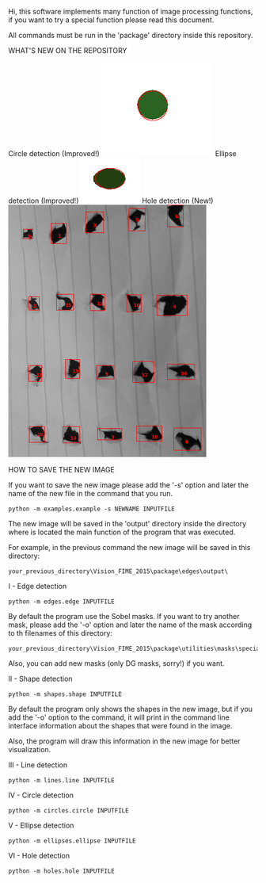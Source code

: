 Hi, this software implements many function of image processing functions, if you want to try a special function please read this document.

All commands must be run in the 'package' directory inside this repository.

WHAT'S NEW ON THE REPOSITORY

Circle detection (Improved!)
![Circle](https://github.com/KevinMichelle/Vision_FIME_2015/blob/master/package/circles/output/sample1.png)
Ellipse detection (Improved!)
![Ellipse](https://github.com/KevinMichelle/Vision_FIME_2015/blob/master/package/ellipses/output/sample1.png)
Hole detection (New!)
![Hole](https://github.com/KevinMichelle/Vision_FIME_2015/blob/master/package/holes/output/sample1.png)
	
HOW TO SAVE THE NEW IMAGE

If you want to save the new image please add the '-s' option and later the name of the new file in the command that you run.

	python -m examples.example -s NEWNAME INPUTFILE
	
The new image will be saved in the 'output' directory inside the directory where is located the main function of the program that was executed.

For example, in the previous command the new image will be saved in this directory:

	your_previous_directory\Vision_FIME_2015\package\edges\output\

I - Edge detection

	python -m edges.edge INPUTFILE
	
By default the program use the Sobel masks. If you want to try another mask, please add the '-o' option and later the name of the mask according to th filenames of this directory: 
	
	your_previous_directory\Vision_FIME_2015\package\utilities\masks\special\
	
Also, you can add new masks (only DG masks, sorry!) if you want.

II - Shape detection

	python -m shapes.shape INPUTFILE

By default the program only shows the shapes in the new image, but if you add the '-o' option to the command, it will print in the command line interface information about the shapes that were found in the image. 
	
Also, the program will draw this information in the new image for better visualization.

III - Line detection

	python -m lines.line INPUTFILE

IV - Circle detection

	python -m circles.circle INPUTFILE
	
V - Ellipse detection

	python -m ellipses.ellipse INPUTFILE
	
VI - Hole detection

	python -m holes.hole INPUTFILE